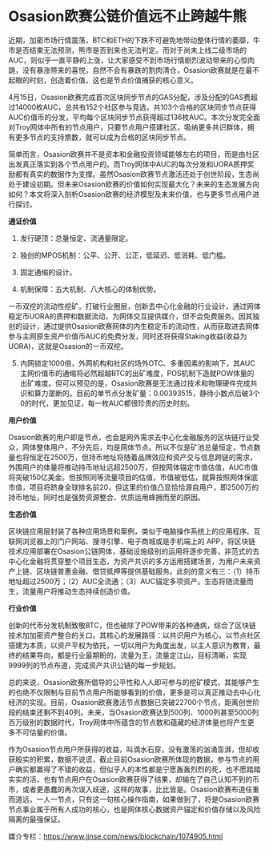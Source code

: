 # ******Osasion****欧赛公链价值远不止跨越牛熊**

近期，加密市场行情震荡，BTC和ETH的下跌不可避免地带动整体行情的萎靡，牛市是否结束无法预测，熊市是否到来也无法判定。而对于尚未上线二级市场的AUC，则似乎一直平静的上涨，让大家感受不到市场行情剧烈波动带来的心惊肉跳，没有暴涨带来的喜悦，自然不会有暴跌的割肉清仓，Osasion欧赛就是在最不起眼的时刻，创造着价值，这也是节点价值捕获的核心意义。

4月15日，Osasion欧赛完成首次区块同步节点的GAS分配，涉及分配的GAS费超过14000枚AUC，总共有152个社区参与竞选，共103个合格的区块同步节点获得AUC价值币的分发，平均每个区块同步节点获得超过136枚AUC。本次分发完全面对Troy网体中所有的节点用户，只要节点用户搭建社区，吸纳更多共识群体，拥有更多节点的支持票数，就可以成为合格的区块同步节点。

简单而言，Osasion欧赛并不是资本和金融投资领域能够左右的项目，而是由社区出发真正落实到各个节点用户的。而Troy网体中AUC的每次分发和UORA质押奖励都有真实的数据作为支撑。虽然Osasion欧赛节点激活还处于创世阶段，生态尚处于建设初期。但未来Osasion欧赛的价值如何实现最大化？未来的生态发展方向如何？本文将深入剖析Osasion欧赛的经济模型及未来价值，也与更多节点用户进行探讨。

**通证价值**

1. 发行硬顶：总量恒定、流通量限定。

2. 独创的MPOS机制：公平、公开、公正，低延迟、低消耗、低门槛。

3. 固定通缩的设计。

4. 机制保障：五大机制、八大核心的体制优势。

一币双挖的流动性挖矿。打破行业圈层，创新去中心化金融的行业设计，通过网体稳定币UORA的质押和数据流动，为网体交互提供媒介，但不会免费服务。因其独创的设计，通过提供Osasion欧赛网体的内生稳定币的流动性，从而获取进去网体参与主网原生资产价值币AUC的免费分发，同时还将获得Staking收益(收益为UORA)，这就是Osasion的一币双挖。

5. 内网锁定1000倍，外网机构和社区的场外OTC、多重因素的影响下，其AUC主网价值币的通缩将必然超越BTC的出矿难度，POS机制下造就POW体量的出矿难度。但可以预见的是，Osasion欧赛是无法通过技术和物理硬件完成共识和算力垄断的。目前的单节点分发矿量：0.00393515，静待小数点后破3个0的时代，更加见证，每一枚AUC都很珍贵的历史时刻。

**用户价值**

Osasion欧赛的用户即是节点，也会是网外需求去中心化金融服务的区块链行业受众，网体整体用户，不分先后，均是网体节点。所以不仅是矿池总量恒定，节点数量也将恒定在2500万，但持币地址将随着品牌效应和资产交与信息跨链的需求，外围用户的体量将推动持币地址远超2500万，但按网体锚定市值估值，AUC市值将突破150亿美金。但按照同等流量项目的估值，市值被低估，就算按照网体保底市值，项目将跻身全球排名前20，但这里的价值凸显恰恰源自用户，即2500万的持币地址，同时也是强势资源整合、优质运用蜂拥而至的原因。

**生态价值**

区块链应用层封装了各种应用场景和案例，类似于电脑操作系统上的应用程序、互联网浏览器上的门户网站、搜寻引擎、电子商城或是手机端上的 APP，将区块链技术应用部署在Osasion公链网体，基础设施级别的运用将逐步完善，非范式的去中心化金融将贯穿整个项目生态，为资产共识的多方运用搭建场景，为用户未来资产上链、区块链普惠金融、借贷抵押等提供基础服务。此刻的意义有三：（1）持币地址超过2500万；（2）AUC全流通；（3）AUC锚定多项资产。生态将随流量而生，流量用户将推动生态持续创造价值。

**行业价值**

创新的代币分发机制致敬BTC，但也破除了POW带来的各种通病，综合了区块链技术加加密资产整合的关口。其核心的发展路径：以共识用户为核心，以节点社区搭建为本质，以资产平权为依托，一切以用户为角度出发，以主人意识为教育，最终的结果导向，都是行业最期盼的，流量为王，流量定江山，目标清晰，实现9999列的节点布道，完成资产共识公链的每一步规划。

总的来说，Osasion欧赛所倡导的公平性和人人即可参与的挖矿模式，其能够产生的也绝不仅限制与目前节点用户所能够看到的价值，更多是可以真正推动去中心化经济的实现。目前，Osasion欧赛激活节点数据已突破22700个节点，距离创世阶段的结束还剩不到40列。未来，当Osasion欧赛达到500列、1000列甚至5000列百万级别的数据时代，Troy网体中所蕴含的节点数和蕴藏的经济体量也将产生更多不可估量的价值。

作为Osasion节点用户所获得的收益，叫滴水石穿，没有激荡的汹涌澎湃，但却收获殷实的积累，数据不说谎，截止目前Osasion欧赛所体现的数据，参与节点的用户确实都赢得了不错的收益，但似乎人的本性都是宁愿轰轰烈烈的死，也不愿踏踏实实的活，也有节点用户在Osasion欧赛获得了结果，却输在了自己认知不到的币市，或者更愚蠢的再次误入歧途，这样的故事，比比皆是。Osasion欧赛布道任重而道远，一人一节点，只有这一句核心操作指南，如果做到了，将是Osasion欧赛节点事业属于所有人成功的核心，也是网体核心数据资产锚定和价值存储以及风险隔离的最强保证。

媒介专栏：https://www.jinse.com/news/blockchain/1074905.html

